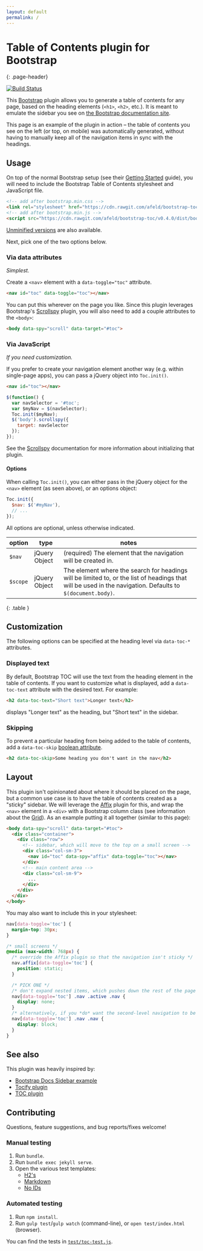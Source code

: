 ```yaml
---
layout: default
permalink: /
---
```


# Table of Contents plugin for Bootstrap
{: .page-header}

[![Build Status](https://travis-ci.org/afeld/bootstrap-toc.svg?branch=gh-pages)](https://travis-ci.org/afeld/bootstrap-toc)

This [Bootstrap](http://getbootstrap.com/) plugin allows you to generate a table of contents for any page, based on the heading elements (`<h1>`, `<h2>`, etc.). It is meant to emulate the sidebar you see on [the Bootstrap documentation site](http://getbootstrap.com/css/).

This page is an example of the plugin in action – the table of contents you see on the left (or top, on mobile) was automatically generated, without having to manually keep all of the navigation items in sync with the headings.

## Usage

On top of the normal Bootstrap setup (see their [Getting Started](http://getbootstrap.com/getting-started/) guide), you will need to include the Bootstrap Table of Contents stylesheet and JavaScript file.

```html
<!-- add after bootstrap.min.css -->
<link rel="stylesheet" href="https://cdn.rawgit.com/afeld/bootstrap-toc/v0.4.0/dist/bootstrap-toc.min.css">
<!-- add after bootstrap.min.js -->
<script src="https://cdn.rawgit.com/afeld/bootstrap-toc/v0.4.0/dist/bootstrap-toc.min.js"></script>
```

[Unminified versions](https://github.com/afeld/bootstrap-toc/tree/gh-pages/dist) are also available.

Next, pick one of the two options below.

### Via data attributes

*Simplest.*

Create a `<nav>` element with a `data-toggle="toc"` attribute.

```html
<nav id="toc" data-toggle="toc"></nav>
```

You can put this wherever on the page you like. Since this plugin leverages Bootstrap's [Scrollspy](http://getbootstrap.com/javascript/#scrollspy) plugin, you will also need to add a couple attributes to the `<body>`:

```html
<body data-spy="scroll" data-target="#toc">
```

### Via JavaScript

*If you need customization.*

If you prefer to create your navigation element another way (e.g. within single-page apps), you can pass a jQuery object into `Toc.init()`.

```html
<nav id="toc"></nav>
```

```javascript
$(function() {
  var navSelector = '#toc';
  var $myNav = $(navSelector);
  Toc.init($myNav);
  $('body').scrollspy({
    target: navSelector
  });
});
```

See the [Scrollspy](http://getbootstrap.com/javascript/#scrollspy) documentation for more information about initializing that plugin.

#### Options

When calling `Toc.init()`, you can either pass in the jQuery object for the `<nav>` element (as seen above), or an options object:

```javascript
Toc.init({
  $nav: $('#myNav'),
  // ...
});
```

All options are optional, unless otherwise indicated.

option | type | notes
--- | --- | ---
`$nav` | jQuery Object | (required) The element that the navigation will be created in.
`$scope` | jQuery Object | The element where the search for headings will be limited to, or the list of headings that will be used in the navigation. Defaults to `$(document.body)`.
{: .table }

## Customization

The following options can be specified at the heading level via `data-toc-*` attributes.

### Displayed text

By default, Bootstrap TOC will use the text from the heading element in the table of contents. If you want to customize what is displayed, add a `data-toc-text` attribute with the desired text. For example:

```html
<h2 data-toc-text="Short text">Longer text</h2>
```

displays "Longer text" as the heading, but "Short text" in the sidebar.

### Skipping

To prevent a particular heading from being added to the table of contents, add a `data-toc-skip` [boolean attribute](https://www.w3.org/TR/2008/WD-html5-20080610/semantics.html#boolean).

```html
<h2 data-toc-skip>Some heading you don't want in the nav</h2>
```

## Layout

This plugin isn't opinionated about where it should be placed on the page, but a common use case is to have the table of contents created as a "sticky" sidebar. We will leverage the [Affix](http://getbootstrap.com/javascript/#affix) plugin for this, and wrap the `<nav>` element in a `<div>` with a Bootstrap column class (see information about the [Grid](http://getbootstrap.com/css/#grid)). As an example putting it all together (similar to this page):

```html
<body data-spy="scroll" data-target="#toc">
  <div class="container">
    <div class="row">
      <!-- sidebar, which will move to the top on a small screen -->
      <div class="col-sm-3">
        <nav id="toc" data-spy="affix" data-toggle="toc"></nav>
      </div>
      <!-- main content area -->
      <div class="col-sm-9">
        ...
      </div>
    </div>
  </div>
</body>
```

You may also want to include this in your stylesheet:

```css
nav[data-toggle='toc'] {
  margin-top: 30px;
}

/* small screens */
@media (max-width: 768px) {
  /* override the Affix plugin so that the navigation isn't sticky */
  nav.affix[data-toggle='toc'] {
    position: static;
  }

  /* PICK ONE */
  /* don't expand nested items, which pushes down the rest of the page when navigating */
  nav[data-toggle='toc'] .nav .active .nav {
    display: none;
  }
  /* alternatively, if you *do* want the second-level navigation to be shown (as seen on this page on mobile), use this */
  nav[data-toggle='toc'] .nav .nav {
    display: block;
  }
}
```

## See also

This plugin was heavily inspired by:

* [Bootstrap Docs Sidebar example](https://jsfiddle.net/gableroux/S2SMK/)
* [Tocify plugin](http://gregfranko.com/jquery.tocify.js/)
* [TOC plugin](http://projects.jga.me/toc/)

## Contributing

Questions, feature suggestions, and bug reports/fixes welcome!

### Manual testing

1. Run `bundle`.
1. Run `bundle exec jekyll serve`.
1. Open the various test templates:
    * [H2's](http://localhost:4000/bootstrap-toc/test/templates/h2s.html)
    * [Markdown](http://localhost:4000/bootstrap-toc/test/templates/markdown.html)
    * [No IDs](http://localhost:4000/bootstrap-toc/test/templates/no-ids.html)

### Automated testing

1. Run `npm install`.
1. Run `gulp test`/`gulp watch` (command-line), or `open test/index.html` (browser).

You can find the tests in [`test/toc-test.js`](test/toc-test.js).
